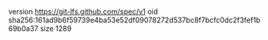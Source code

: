 version https://git-lfs.github.com/spec/v1
oid sha256:161ad9b6f59739e4ba53e52df09078272d537bc8f7bcfc0dc2f3fef1b69b0a37
size 1289
